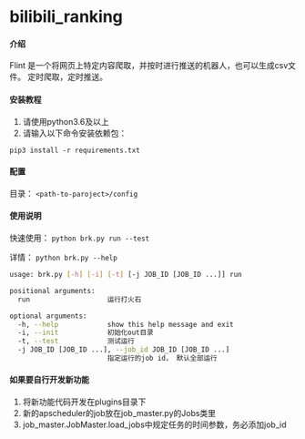 # bilibili_ranking

#### 介绍
Flint 是一个将网页上特定内容爬取，并按时进行推送的机器人，也可以生成csv文件。
定时爬取，定时推送。

#### 安装教程

1. 请使用python3.6及以上
2. 请输入以下命令安装依赖包：

`pip3 install -r requirements.txt`

#### 配置

目录：
`<path-to-paroject>/config`

#### 使用说明

快速使用：
`python brk.py run --test`

详情：
`python brk.py --help`

```bash
usage: brk.py [-h] [-i] [-t] [-j JOB_ID [JOB_ID ...]] run

positional arguments:
  run                   运行打火石

optional arguments:
  -h, --help            show this help message and exit
  -i, --init            初始化out目录
  -t, --test            测试运行
  -j JOB_ID [JOB_ID ...], --job_id JOB_ID [JOB_ID ...]
                        指定运行的job id， 默认全部运行
```

#### 如果要自行开发新功能

1. 将新功能代码开发在plugins目录下
2. 新的apscheduler的job放在job_master.py的Jobs类里
3. job_master.JobMaster.load_jobs中规定任务的时间参数，务必添加job_id
